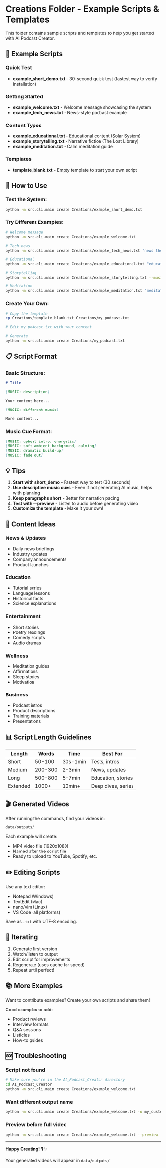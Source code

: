 # Creations Folder - Example Scripts & Templates

This folder contains sample scripts and templates to help you get started with AI Podcast Creator.

## 📝 Example Scripts

### Quick Test
- **example_short_demo.txt** - 30-second quick test (fastest way to verify installation)

### Getting Started
- **example_welcome.txt** - Welcome message showcasing the system
- **example_tech_news.txt** - News-style podcast example

### Content Types
- **example_educational.txt** - Educational content (Solar System)
- **example_storytelling.txt** - Narrative fiction (The Lost Library)
- **example_meditation.txt** - Calm meditation guide

### Templates
- **template_blank.txt** - Empty template to start your own script

## 🚀 How to Use

### Test the System:
```bash
python -m src.cli.main create Creations/example_short_demo.txt
```

### Try Different Examples:
```bash
# Welcome message
python -m src.cli.main create Creations/example_welcome.txt

# Tech news
python -m src.cli.main create Creations/example_tech_news.txt "news theme"

# Educational
python -m src.cli.main create Creations/example_educational.txt "educational background"

# Storytelling
python -m src.cli.main create Creations/example_storytelling.txt --music-file mysterious.mp3

# Meditation
python -m src.cli.main create Creations/example_meditation.txt "meditation sounds"
```

### Create Your Own:
```bash
# Copy the template
cp Creations/template_blank.txt Creations/my_podcast.txt

# Edit my_podcast.txt with your content

# Generate
python -m src.cli.main create Creations/my_podcast.txt
```

## 📋 Script Format

### Basic Structure:
```markdown
# Title

[MUSIC: description]

Your content here...

[MUSIC: different music]

More content...
```

### Music Cue Format:
```markdown
[MUSIC: upbeat intro, energetic]
[MUSIC: soft ambient background, calming]
[MUSIC: dramatic build-up]
[MUSIC: fade out]
```

## 💡 Tips

1. **Start with short_demo** - Fastest way to test (30 seconds)
2. **Use descriptive music cues** - Even if not generating AI music, helps with planning
3. **Keep paragraphs short** - Better for narration pacing
4. **Test with --preview** - Listen to audio before generating video
5. **Customize the template** - Make it your own!

## 🎯 Content Ideas

### News & Updates
- Daily news briefings
- Industry updates
- Company announcements
- Product launches

### Education
- Tutorial series
- Language lessons
- Historical facts
- Science explanations

### Entertainment
- Short stories
- Poetry readings
- Comedy scripts
- Audio dramas

### Wellness
- Meditation guides
- Affirmations
- Sleep stories
- Motivation

### Business
- Podcast intros
- Product descriptions
- Training materials
- Presentations

## 📊 Script Length Guidelines

| Length | Words | Time | Best For |
|--------|-------|------|----------|
| Short | 50-100 | 30s-1min | Tests, intros |
| Medium | 200-300 | 2-3min | News, updates |
| Long | 500-800 | 5-7min | Education, stories |
| Extended | 1000+ | 10min+ | Deep dives, series |

## 🎬 Generated Videos

After running the commands, find your videos in:
```
data/outputs/
```

Each example will create:
- MP4 video file (1920x1080)
- Named after the script file
- Ready to upload to YouTube, Spotify, etc.

## ✏️ Editing Scripts

Use any text editor:
- Notepad (Windows)
- TextEdit (Mac)
- nano/vim (Linux)
- VS Code (all platforms)

Save as `.txt` with UTF-8 encoding.

## 🔄 Iterating

1. Generate first version
2. Watch/listen to output
3. Edit script for improvements
4. Regenerate (uses cache for speed)
5. Repeat until perfect!

## 📚 More Examples

Want to contribute examples? Create your own scripts and share them!

Good examples to add:
- Product reviews
- Interview formats
- Q&A sessions
- Listicles
- How-to guides

## 🆘 Troubleshooting

### Script not found
```bash
# Make sure you're in the AI_Podcast_Creator directory
cd AI_Podcast_Creator
python -m src.cli.main create Creations/example_welcome.txt
```

### Want different output name
```bash
python -m src.cli.main create Creations/example_welcome.txt -o my_custom_name
```

### Preview before full video
```bash
python -m src.cli.main create Creations/example_welcome.txt --preview
```

---

**Happy Creating!** 🎙️✨

Your generated videos will appear in `data/outputs/`

